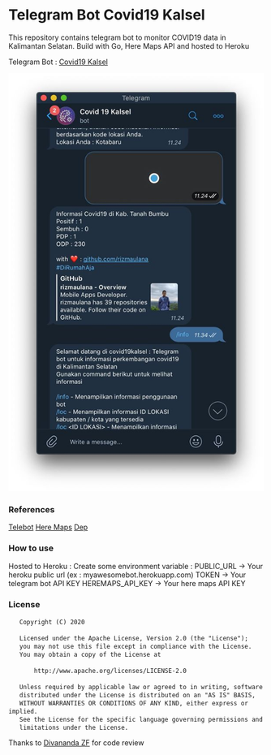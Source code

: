 # Telegram Bot Covid19 Kalsel
This repository contains telegram bot to monitor COVID19 data in Kalimantan Selatan. Build with Go, Here Maps API and hosted to Heroku

Telegram Bot : [Covid19 Kalsel](https://t.me/covid19kalselbot)

![alt text](https://github.com/rizmaulana/go-covid19-bot/blob/master/screenshot/92735227_3458059020906660_8846061251550248960_o.jpg)



### References
[Telebot](https://github.com/tucnak/telebot) 
[Here Maps](https://www.here.com/)
[Dep](https://github.com/golang/dep)

### How to use
Hosted to Heroku :
Create some environment variable  :
PUBLIC_URL -> Your heroku public url (ex : myawesomebot.herokuapp.com)
TOKEN -> Your telegram bot API KEY
HEREMAPS_API_KEY -> Your here maps API KEY


### License
```
   Copyright (C) 2020

   Licensed under the Apache License, Version 2.0 (the "License");
   you may not use this file except in compliance with the License.
   You may obtain a copy of the License at

       http://www.apache.org/licenses/LICENSE-2.0

   Unless required by applicable law or agreed to in writing, software
   distributed under the License is distributed on an "AS IS" BASIS,
   WITHOUT WARRANTIES OR CONDITIONS OF ANY KIND, either express or implied.
   See the License for the specific language governing permissions and
   limitations under the License.
```

Thanks to [Divananda ZF](https://github.com/ivandzf) for code review